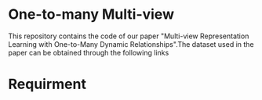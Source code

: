One-to-many Multi-view
=
This repository contains the code of our paper "Multi-view Representation Learning with One-to-Many Dynamic Relationships".The dataset used in the paper can be obtained through the following links

Requirment
=
